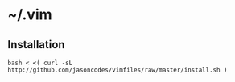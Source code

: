 # ~/.vim

## Installation
    bash < <( curl -sL http://github.com/jasoncodes/vimfiles/raw/master/install.sh )
